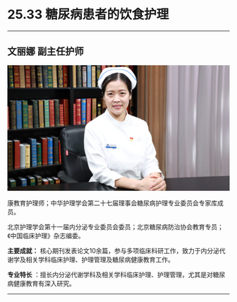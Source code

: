# 25.33 糖尿病患者的饮食护理

---

## 文丽娜 副主任护师

![1684661295300](image/c25_033/1684661295300.png)

康教育护理师；中华护理学会第二十七届理事会糖尿病护理专业委员会专家库成员。

北京护理学会第十一届内分泌专业委员会委员；北京糖尿病防治协会教育专员；《中国临床护理》杂志编委。

**主要成就：** 核心期刊发表论文10余篇，参与多项临床科研工作，致力于内分泌代谢学及相关学科临床护理、护理管理及糖尿病健康教育工作。

**专业特长** ：擅长内分泌代谢学科及相关学科临床护理、护理管理，尤其是对糖尿病健康教育有深入研究。

---
